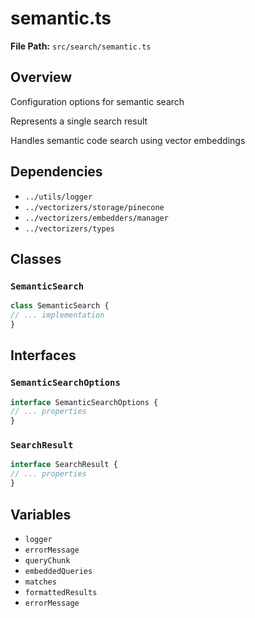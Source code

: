 # semantic.ts

**File Path:** `src/search/semantic.ts`

## Overview

Configuration options for semantic search

Represents a single search result

Handles semantic code search using vector embeddings

## Dependencies

- `../utils/logger`
- `../vectorizers/storage/pinecone`
- `../vectorizers/embedders/manager`
- `../vectorizers/types`

## Classes

### `SemanticSearch`

```typescript
class SemanticSearch {
// ... implementation
}
```

## Interfaces

### `SemanticSearchOptions`

```typescript
interface SemanticSearchOptions {
// ... properties
}
```

### `SearchResult`

```typescript
interface SearchResult {
// ... properties
}
```

## Variables

- `logger`
- `errorMessage`
- `queryChunk`
- `embeddedQueries`
- `matches`
- `formattedResults`
- `errorMessage`

